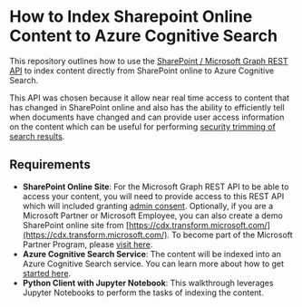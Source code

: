 # How to Index Sharepoint Online Content to Azure Cognitive Search

This repository outlines how to use the [SharePoint / Microsoft Graph REST API](https://learn.microsoft.com/en-us/sharepoint/dev/apis/sharepoint-rest-graph) to index content directly from SharePoint online to Azure Cognitive Search. 

This API was chosen because it allow near real time access to content that has changed in SharePoint online and also has the ability to efficiently tell when documents have changed and can provide user access information on the content which can be useful for performing [security trimming of search results](https://learn.microsoft.com/en-us/azure/search/search-security-trimming-for-azure-search).

## Requirements

- <b>SharePoint Online Site</b>: For the Microsoft Graph REST API to be able to access your content, you will need to provide access to this REST API which will included granting [admin consent](https://learn.microsoft.com/en-us/azure/active-directory/develop/console-app-quickstart?pivots=devlang-python). Optionally, if you are a Microsoft Partner or Microsoft Employee, you can also create a demo SharePoint online site from [https://cdx.transform.microsoft.com/](https://cdx.transform.microsoft.com/). To become part of the Microsoft Partner Program, please [visit here](https://partner.microsoft.com/dashboard/account/v3/enrollment/introduction/partnership). 
- <b>Azure Cognitive Search Service</b>: The content will be indexed into an Azure Cognitive Search service. You can learn more about how to get [started here](https://learn.microsoft.com/azure/search/search-what-is-azure-search).
- <b>Python Client with Jupyter Notebook</b>: This walkthrough leverages Jupyter Notebooks to perform the tasks of indexing the content.


